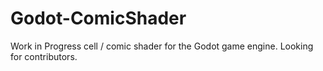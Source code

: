 # Godot-ComicShader
Work in Progress cell / comic shader for the Godot game engine. Looking for contributors.
